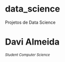 # data_science
Projetos de Data Science 


# Davi Almeida
<sub>*Student Computer Science*





















